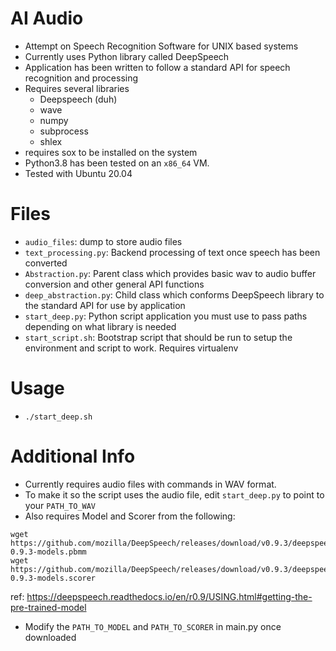 # AI Audio
- Attempt on Speech Recognition Software for UNIX based systems 
- Currently uses Python library called DeepSpeech
- Application has been written to follow a standard API for speech recognition and processing
- Requires several libraries
	- Deepspeech (duh)
	- wave
	- numpy
	- subprocess
	- shlex
- requires sox to be installed on the system
- Python3.8 has been tested on an `x86_64` VM.
- Tested with Ubuntu 20.04
 
# Files
- `audio_files`: dump to store audio files
- `text_processing.py`: Backend processing of text once speech has been converted
- `Abstraction.py`: Parent class which provides basic wav to audio buffer conversion and other general API functions
- `deep_abstraction.py`: Child class which conforms DeepSpeech library to the standard API for use by application 
- `start_deep.py`: Python script application you must use to pass paths depending on what library is needed
- `start_script.sh`: Bootstrap script that should be run to setup the environment and script to work. Requires virtualenv

# Usage
- `./start_deep.sh`

# Additional Info
- Currently requires audio files with commands in WAV format. 
- To make it so the script uses the audio file, edit `start_deep.py` to point to your `PATH_TO_WAV`
- Also requires Model and Scorer from the following:
```
wget https://github.com/mozilla/DeepSpeech/releases/download/v0.9.3/deepspeech-0.9.3-models.pbmm
wget https://github.com/mozilla/DeepSpeech/releases/download/v0.9.3/deepspeech-0.9.3-models.scorer
```
ref: https://deepspeech.readthedocs.io/en/r0.9/USING.html#getting-the-pre-trained-model
- Modify the `PATH_TO_MODEL` and `PATH_TO_SCORER` in main.py once downloaded


